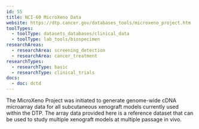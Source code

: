 ```yaml
---
id: 55
title: NCI-60 MicroXeno Data
website: https://dtp.cancer.gov/databases_tools/microxeno_project.htm
toolTypes:
  - toolType: datasets_databases/clinical_data
  - toolType: lab_tools/biospecimen
researchAreas:
  - researchArea: screening_detection
  - researchArea: cancer_treatment
researchTypes:
  - researchType: basic
  - researchType: clinical_trials
docs:
  - doc: dctd
---
```

The MicroXeno Project was initiated to generate genome-wide cDNA microarray data for all subcutaneous xenograft models currently used within the DTP. The array data provided here is a reference dataset that can be used to study multiple xenograft models at multiple passage in vivo.
